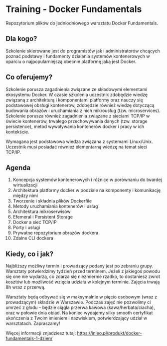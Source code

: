 # Training - Docker Fundamentals
Repozytorium plików do jedniodniowego warsztatu Docker Fundamentals.

## Dla kogo?

Szkolenie skierowane jest do programistów jak i administratorów chcących poznać podstawy i fundamenty działania systemów kontenerowych w oparciu o najpopularniejszą obecnie platformę jaką jest Docker.

## Co oferujemy?

Szkolenie porusza zagadnienia związane ze składowymi elementami ekosystemu Docker. W czasie szkolenia uczestnik zdobędzie wiedzę związaną z architekturą i komponentami platformy oraz nauczy się podstawowej obsługi kontenerów, zdobędzie również wiedzę dotyczącą budowania obrazów i uruchamiania z nich mikrousług (tzw. microservices). Szkolenie porusza również zagadnienia związane z sieciami TCP/IP w świecie kontenerów, trwałego przechowywania danych (tzw. storage persistence), metod wywoływania kontenerów docker i pracy w ich kontekście.

Wymagana jest podstawowa wiedza związana z systemami Linux/Unix. Uczestnik musi posiadać również elementarną wiedzę na temat sieci TCP/IP.

## Agenda

1. Koncepcja systemów kontenerowych i różnice w porównaniu do twardej wirtualizacji
2. Architektura platformy docker w podziale na komponenty i komunikację między nimi
3. Tworzenie i składnia plików Dockerfile
4. Metody uruchamiania kontenerów i usług
5. Architektura mikroserwisów
6. Efemeral i Persistent Storage
7. Docker a sieć TCP/IP
8. Porty i usługi
9. Prywatne repozytorium obrazów dockera
10. Zdalne CLI dockera

## Kiedy, co i jak?

Najbliższy możliwy termin i prowadzący podany jest po zebraniu grupy. Warsztaty potwierdzimy tydzień przed terminem. Jeżeli z jakiegoś powodu się one nie wydarzą, co zdarza się niezmiernie rzadko, to dostaniesz zwrot kosztów lub możliwość wzięcia udziału w kolejnym terminie. Zajęcia trwają 8h wraz z przerwą.

Warsztaty będą odbywać się w maksymalnie w pięcio osobowym (wraz z prowadzącym) składzie w Warszawie. Podczas zajęć nie pozwolimy ci umrzeć z głodu – będzie ciągła przerwa kawowa (kawa/herbata/ciacha), oraz w połowie dnia obiad. Na koniec wydajemy silky smooth certyfikat ukończenia z Twoim imieniem i nazwiskiem, potwierdzający udział w warsztatach. Zapraszamy!

Więcej informacji znjadziesz tutaj: https://inleo.pl/produkt/docker-fundamentals-1-dzien/
